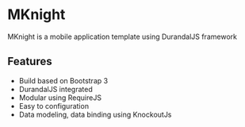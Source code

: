 MKnight
=========

MKnight is a mobile application template using DurandalJS framework

Features
--
  - Build based on Bootstrap 3
  - DurandalJS integrated
  - Modular using RequireJS
  - Easy to configuration
  - Data modeling, data binding using KnockoutJs